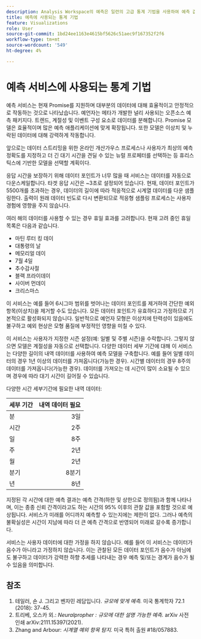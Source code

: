```yaml
---
description: Analysis Workspace의 예측은 일련의 고급 통계 기법을 사용하여 예측 값을 결정합니다.
title: 예측에 사용되는 통계 기법
feature: Visualizations
role: User
source-git-commit: 1bd24ee1163e4615bf5626c51aec9f167352f2f6
workflow-type: tm+mt
source-wordcount: '549'
ht-degree: 4%

---
```



# 예측 서비스에 사용되는 통계 기법

예측 서비스는 현재 Promise를 지원하며 대부분의 데이터에 대해 효율적이고 안정적으로 작동하는 것으로 나타났습니다. 예언자는 메타가 개발한 널리 사용되는 오픈소스 예측 패키지다. 트렌드, 계절성 및 이벤트 구성 요소로 데이터를 분해합니다. Promise 모델은 효율적이며 많은 예측 애플리케이션에 맞게 확장됩니다. 또한 모델은 이상치 및 누락된 데이터에 대해 강력하게 작동합니다.

앞으로는 데이터 스트리밍을 위한 온라인 개산가우스 프로세스나 사용자가 최상의 예측 정확도를 지정하고 더 긴 대기 시간을 견딜 수 있는 뉴럴 프로페터를 선택하는 등 휴리스틱스에 기반한 모델을 선택할 계획이다.

응답 시간을 보장하기 위해 데이터 포인트가 너무 많을 때 서비스는 데이터를 자동으로 다운스케일합니다. 타겟 응답 시간은 ~3초로 설정되어 있습니다. 현재, 데이터 포인트가 5500개를 초과하는 경우, 데이터의 길이에 따라 적응적으로 시계열 데이터를 다운 샘플링한다. 출력이 원래 데이터 빈도로 다시 변환되므로 적응형 샘플링 프로세스는 사용자 경험에 영향을 주지 않습니다.

여러 해의 데이터를 사용할 수 있는 경우 휴일 효과를 고려합니다. 현재 고려 중인 휴일 목록은 다음과 같습니다.

* 마틴 루터 킹 데이
* 대통령의 날
* 메모리얼 데이
* 7월 4일
* 추수감사절
* 블랙 프라이데이
* 사이버 먼데이
* 크리스마스

이 서비스는 예를 들어 6시그마 범위를 벗어나는 데이터 포인트를 제거하여 간단한 예외 항목(이상치)을 제거할 수도 있습니다. 모든 데이터 포인트가 유효하다고 가정하므로 기본적으로 활성화되지 않습니다. 일반적으로 예언자 모형은 이상치에 탄력성이 있음에도 불구하고 예외 현상은 모형 품질에 부정적인 영향을 미칠 수 있다.

이 서비스는 사용자가 지정한 시즌 설정(예: 일별 및 주별 시즌)을 수락합니다. 그렇지 않으면 모델은 계절성을 자동으로 선택합니다. 다양한 데이터 세부 기간에 대해 이 서비스는 다양한 길이의 내역 데이터를 사용하여 예측 모델을 구축합니다. 예를 들어 일별 데이터의 경우 1년 이상의 데이터를 가져옵니다(가능한 경우). 시간별 데이터의 경우 8주의 데이터를 가져옵니다(가능한 경우). 데이터를 가져오는 데 시간이 많이 소요될 수 있으며 경우에 따라 대기 시간이 길어질 수 있습니다.

다양한 시간 세부기간에 필요한 내역 데이터:

| 세부 기간 | 내역 데이터 필요 |
|---|--:|
| 분 | 3일 |
| 시간 | 2주 |
| 일 | 8주 |
| 주 | 2년 |
| 월 | 2년 |
| 분기 | 8분기 |
| 년 | 8년 |


지정된 각 시간에 대한 예측 결과는 예측 간격(하한 및 상한으로 정의됨)과 함께 나타나며, 이는 종종 신뢰 간격이라고도 하는 시간의 95% 이후의 관찰 값을 포함할 것으로 예상됩니다. 서비스가 미래를 어디까지 예측할 수 있는지에는 제한이 없다. 그러나 예측의 불확실성은 시간이 지남에 따라 더 큰 예측 간격으로 반영되어 미래로 갈수록 증가합니다.

서비스는 사용자 데이터에 대한 가정을 하지 않습니다. 예를 들어 이 서비스는 데이터가 음수가 아니라고 가정하지 않습니다. 이는 관찰된 모든 데이터 포인트가 음수가 아님에도 불구하고 데이터가 강력한 하향 추세를 나타내는 경우 예측 및/또는 경계가 음수가 될 수 있음을 의미합니다.


## 참조

1. 테일러, 숀 J. 그리고 벤자민 레담입니다. *규모에 맞게 예측.* 미국 통계학자 72.1 (2018): 37-45.
1. 트리베, 오스카 외.: *Neuralpropher : 규모에 대한 설명 가능한 예측.* arXiv 사전 인쇄 arXiv:2111.15397(2021).
1. Zhang and Arbour: *시계열 예외 항목 탐지.* 미국 특허 출원 #18/057883.

